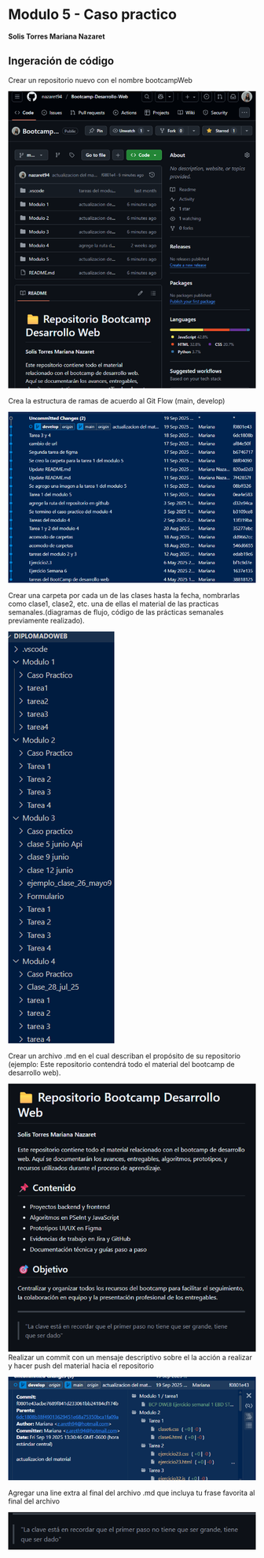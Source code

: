 # Modulo 5 - Caso practico 
**Solis Torres Mariana Nazaret**

## Ingeración de código

Crear un repositorio nuevo con el nombre bootcampWeb

![alt text](image.png)

Crea la estructura de ramas de acuerdo al Git Flow (main, develop)

![alt text](image-1.png)

Crear una carpeta por cada un de las clases hasta la fecha, nombrarlas como clase1, clase2, etc. una de ellas el material de las practicas semanales.(diagramas de flujo, código de las prácticas semanales previamente realizado).

![alt text](image-2.png)

Crear un archivo .md en el cual describan el propósito de su repositorio (ejemplo: Este repositorio contendrá todo el material del bootcamp de desarrollo web).

![alt text](image-3.png)
Realizar un commit con un mensaje descriptivo sobre el la acción a realizar y hacer push del material hacia el repositorio

![alt text](image-4.png)

Agregar una line extra al final del archivo .md que incluya tu frase favorita al final del archivo

![alt text](image-5.png)
